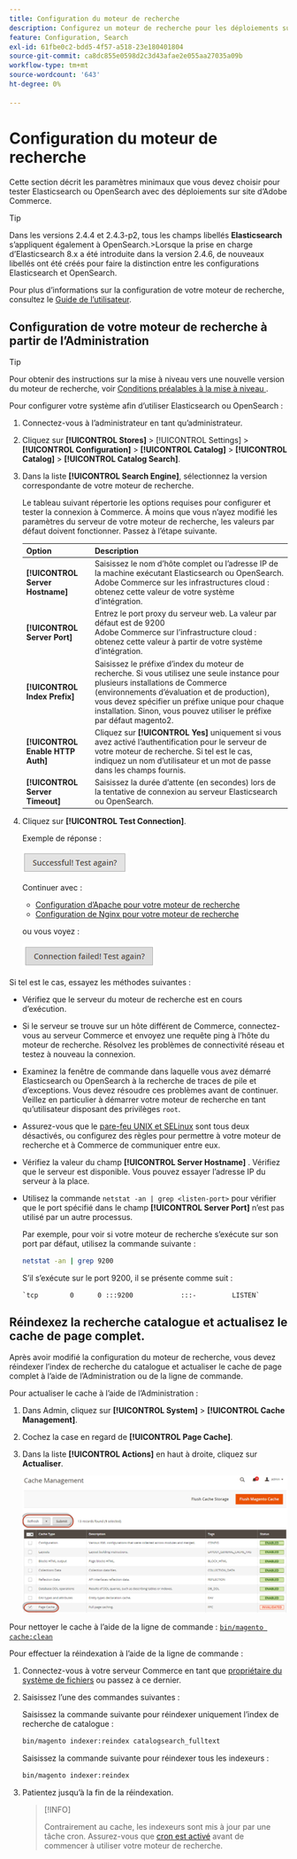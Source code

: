 ```yaml
---
title: Configuration du moteur de recherche
description: Configurez un moteur de recherche pour les déploiements sur site d’Adobe Commerce.
feature: Configuration, Search
exl-id: 61fbe0c2-bdd5-4f57-a518-23e180401804
source-git-commit: ca8dc855e0598d2c3d43afae2e055aa27035a09b
workflow-type: tm+mt
source-wordcount: '643'
ht-degree: 0%

---
```


# Configuration du moteur de recherche

Cette section décrit les paramètres minimaux que vous devez choisir pour tester Elasticsearch ou OpenSearch avec des déploiements sur site d’Adobe Commerce.

>[!TIP]
>
>Dans les versions 2.4.4 et 2.4.3-p2, tous les champs libellés **Elasticsearch** s’appliquent également à OpenSearch.
>&#x200B;>Lorsque la prise en charge d’Elasticsearch 8.x a été introduite dans la version 2.4.6, de nouveaux libellés ont été créés pour faire la distinction entre les configurations Elasticsearch et OpenSearch.

Pour plus d’informations sur la configuration de votre moteur de recherche, consultez le [Guide de l’utilisateur](https://experienceleague.adobe.com/docs/commerce-admin/catalog/catalog/search/search-configuration.html).

## Configuration de votre moteur de recherche à partir de l’Administration

>[!TIP]
>
>Pour obtenir des instructions sur la mise à niveau vers une nouvelle version du moteur de recherche, voir [ Conditions préalables à la mise à niveau ](../../upgrade/prepare/prerequisites.md).

Pour configurer votre système afin d’utiliser Elasticsearch ou OpenSearch :

1. Connectez-vous à l’administrateur en tant qu’administrateur.
1. Cliquez sur **[!UICONTROL Stores]** > [!UICONTROL Settings] > **[!UICONTROL Configuration]** > **[!UICONTROL Catalog]** > **[!UICONTROL Catalog]** > **[!UICONTROL Catalog Search]**.
1. Dans la liste **[!UICONTROL Search Engine]**, sélectionnez la version correspondante de votre moteur de recherche.

   Le tableau suivant répertorie les options requises pour configurer et tester la connexion à Commerce. À moins que vous n’ayez modifié les paramètres du serveur de votre moteur de recherche, les valeurs par défaut doivent fonctionner. Passez à l’étape suivante.

   | Option | Description |
   |--- |--- |
   | **[!UICONTROL Server Hostname]** | Saisissez le nom d’hôte complet ou l’adresse IP de la machine exécutant Elasticsearch ou OpenSearch.<br>Adobe Commerce sur les infrastructures cloud : obtenez cette valeur de votre système d’intégration. |
   | **[!UICONTROL Server Port]** | Entrez le port proxy du serveur web. La valeur par défaut est de 9200<br>Adobe Commerce sur l’infrastructure cloud : obtenez cette valeur à partir de votre système d’intégration. |
   | **[!UICONTROL Index Prefix]** | Saisissez le préfixe d’index du moteur de recherche. Si vous utilisez une seule instance pour plusieurs installations de Commerce (environnements d’évaluation et de production), vous devez spécifier un préfixe unique pour chaque installation. Sinon, vous pouvez utiliser le préfixe par défaut magento2. |
   | **[!UICONTROL Enable HTTP Auth]** | Cliquez sur **[!UICONTROL Yes]** uniquement si vous avez activé l’authentification pour le serveur de votre moteur de recherche. Si tel est le cas, indiquez un nom d’utilisateur et un mot de passe dans les champs fournis. |
   | **[!UICONTROL Server Timeout]** | Saisissez la durée d’attente (en secondes) lors de la tentative de connexion au serveur Elasticsearch ou OpenSearch. |

1. Cliquez sur **[!UICONTROL Test Connection]**.

   Exemple de réponse :

   ![succès](../../assets/configuration/elastic_test-success.png)

   Continuer avec :

   - [Configuration d’Apache pour votre moteur de recherche](../../installation/prerequisites/search-engine/configure-apache.md)
   - [Configuration de Nginx pour votre moteur de recherche](../../installation/prerequisites/search-engine/configure-nginx.md)

   ou vous voyez :

   ![échec](../../assets/configuration/elastic_test-fail.png)

Si tel est le cas, essayez les méthodes suivantes :

- Vérifiez que le serveur du moteur de recherche est en cours d’exécution.
- Si le serveur se trouve sur un hôte différent de Commerce, connectez-vous au serveur Commerce et envoyez une requête ping à l’hôte du moteur de recherche. Résolvez les problèmes de connectivité réseau et testez à nouveau la connexion.
- Examinez la fenêtre de commande dans laquelle vous avez démarré Elasticsearch ou OpenSearch à la recherche de traces de pile et d’exceptions. Vous devez résoudre ces problèmes avant de continuer. Veillez en particulier à démarrer votre moteur de recherche en tant qu’utilisateur disposant des privilèges `root`.
- Assurez-vous que le [pare-feu UNIX et SELinux](../../installation/prerequisites/search-engine/overview.md#firewall-and-selinux) sont tous deux désactivés, ou configurez des règles pour permettre à votre moteur de recherche et à Commerce de communiquer entre eux.
- Vérifiez la valeur du champ **[!UICONTROL Server Hostname]** . Vérifiez que le serveur est disponible. Vous pouvez essayer l’adresse IP du serveur à la place.
- Utilisez la commande `netstat -an | grep <listen-port>` pour vérifier que le port spécifié dans le champ **[!UICONTROL Server Port]** n’est pas utilisé par un autre processus.

  Par exemple, pour voir si votre moteur de recherche s’exécute sur son port par défaut, utilisez la commande suivante :

  ```bash
  netstat -an | grep 9200
  ```

  S’il s’exécute sur le port 9200, il se présente comme suit :

  ```
  `tcp        0      0 :::9200            :::-         LISTEN`
  ```

## Réindexez la recherche catalogue et actualisez le cache de page complet.

Après avoir modifié la configuration du moteur de recherche, vous devez réindexer l’index de recherche du catalogue et actualiser le cache de page complet à l’aide de l’Administration ou de la ligne de commande.

Pour actualiser le cache à l’aide de l’Administration :

1. Dans Admin, cliquez sur **[!UICONTROL System]** > **[!UICONTROL Cache Management]**.
1. Cochez la case en regard de **[!UICONTROL Page Cache]**.
1. Dans la liste **[!UICONTROL Actions]** en haut à droite, cliquez sur **Actualiser**.

   ![gestion du cache](../../assets/configuration/refresh-cache.png)

Pour nettoyer le cache à l’aide de la ligne de commande : [`bin/magento cache:clean`](../cli/manage-cache.md#clean-and-flush-cache-types)

Pour effectuer la réindexation à l’aide de la ligne de commande :

1. Connectez-vous à votre serveur Commerce en tant que [propriétaire du système de fichiers](../../installation/prerequisites/file-system/overview.md) ou passez à ce dernier.
1. Saisissez l’une des commandes suivantes :

   Saisissez la commande suivante pour réindexer uniquement l’index de recherche de catalogue :

   ```bash
   bin/magento indexer:reindex catalogsearch_fulltext
   ```

   Saisissez la commande suivante pour réindexer tous les indexeurs :

   ```bash
   bin/magento indexer:reindex
   ```

1. Patientez jusqu’à la fin de la réindexation.

   >[!INFO]
   >
   >Contrairement au cache, les indexeurs sont mis à jour par une tâche cron. Assurez-vous que [cron est activé](../cli/configure-cron-jobs.md) avant de commencer à utiliser votre moteur de recherche.

